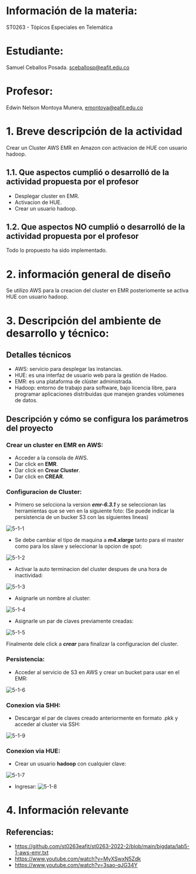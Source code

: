 # Información de la materia:
ST0263 - Tópicos Especiales en Telemática

# Estudiante:
Samuel Ceballos Posada. sceballosp@eafit.edu.co

# Profesor:
Edwin Nelson Montoya Munera, [emontoya@eafit.edu.co](mailto:emontoya@eafit.edu.co)

# 1. Breve descripción de la actividad
Crear un Cluster AWS EMR en Amazon con activacion de HUE con usuario hadoop.

## 1.1. Que aspectos cumplió o desarrolló de la actividad propuesta por el profesor
- Desplegar cluster en EMR.
- Activacion de HUE.
- Crear un usuario hadoop.

## 1.2. Que aspectos NO cumplió o desarrolló de la actividad propuesta por el profesor
Todo lo propuesto ha sido implementado.

# 2. información general de diseño
Se utilizo AWS para la creacion del cluster en EMR posteriomente se activa HUE con usuario hadoop.

# 3. Descripción del ambiente de desarrollo y técnico:

## Detalles técnicos
- AWS: servicio para desplegar las instancias.
- HUE: es una interfaz de usuario web para la gestión de Hadoo.
- EMR: es una plataforma de clúster administrada.
- Hadoop:  entorno de trabajo para software, bajo licencia libre, para programar aplicaciones distribuidas que manejen grandes volúmenes de datos.

## Descripción y cómo se configura los parámetros del proyecto 
### Crear un cluster en EMR en AWS:
- Acceder a la consola de AWS.
- Dar click en **EMR**.
- Dar click en **Crear Cluster**.
- Dar click en **CREAR**.

### Configuracion de Cluster:
- Primero se selcciona la version ***emr-6.3.1*** y se seleccionan las herramientas que se ven en la siguiente foto:
(Se puede indicar la persistencia de un bucker S3 con las siguientes lineas)

![5-1-1](https://user-images.githubusercontent.com/60147093/200109314-5d42d333-65c4-4da9-9634-b5a03f3cf934.PNG)

- Se debe cambiar el tipo de maquina a ***m4.xlarge*** tanto para el master como para los slave y seleccionar la opcion de spot:

![5-1-2](https://user-images.githubusercontent.com/60147093/200109316-77f60155-d8a6-4a48-a5f1-41fd7d61c45a.PNG)

- Activar la auto terminacion del cluster despues de una hora de inactividad: 

![5-1-3](https://user-images.githubusercontent.com/60147093/200109318-d0e9aff4-90f0-43cf-ad9f-546bce60dcd8.PNG)

- Asignarle un nombre al cluster:

![5-1-4](https://user-images.githubusercontent.com/60147093/200109320-783570dc-c3f0-472b-b106-6c847563a07d.PNG)

- Asignarle un par de claves previamente creadas:

![5-1-5](https://user-images.githubusercontent.com/60147093/200109321-5fc9523a-9082-4e56-999e-cbbda18376ea.PNG)

Finalmente dele click a ***crear*** para finalizar la configuracion del cluster. 

### Persistencia:
- Acceder al servicio de S3 en AWS y crear un bucket para usar en el EMR:

![5-1-6](https://user-images.githubusercontent.com/60147093/200109322-33ab85c8-f5ce-4bb3-b79d-d23673f322e0.PNG)

### Conexion via SHH:
- Descargar el par de claves creado anteriormente en formato .pkk y acceder al cluster via SSH:

![5-1-9](https://user-images.githubusercontent.com/60147093/200115300-9b298d8b-f0d0-44ee-9cdc-41a6d073980e.PNG)

### Conexion via HUE:
- Crear un usuario **hadoop** con cualquier clave:

![5-1-7](https://user-images.githubusercontent.com/60147093/200115297-cfc4fe58-7568-4297-b752-b33c3e56e967.PNG)

- Ingresar:
![5-1-8](https://user-images.githubusercontent.com/60147093/200115299-18c92318-9db4-4184-9485-04834fcdeae8.PNG)


# 4. Información relevante

## Referencias:
- https://github.com/st0263eafit/st0263-2022-2/blob/main/bigdata/lab5-1-aws-emr.txt
- https://www.youtube.com/watch?v=MyXSwxN5Zdk
- https://www.youtube.com/watch?v=3sao-qJG34Y

